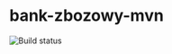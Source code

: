 # bank-zbozowy-mvn
![Build status](<https://travis-ci.com/RowerOjMateusza/bank-zbozowy-mvn.svg?branch=main>)
